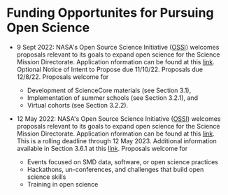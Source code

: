 # Funding Opportunites for Pursuing Open Science

- 9 Sept 2022: NASA's Open Source Science Initiative ([OSSI](https://science.nasa.gov/open-science-overview)) welcomes proposals relevant to its goals to expand open science for the Science Mission Directorate. Application nformation can be found at this [link](https://nspires.nasaprs.com/external/solicitations/summary.do?solId=%7bAB776446-03A8-4C24-845D-2E5A2ADA2D5A%7d&path=&method=init). Optional Notice of Intent to Propose due 11/10/22. Proposals due 12/8/22. Proposals welcome for
     - Development of ScienceCore materials (see Section 3.1),
     - Implementation of summer schools (see Section 3.2.1), and
     - Virtual cohorts (see Section 3.2.2).




- 12 May 2022: NASA's Open Source Science Initiative ([OSSI](https://science.nasa.gov/open-science-overview)) welcomes proposals relevant to its goals to expand open science for the Science Mission Directorate. Application nformation can be found at this [link](https://nspires.nasaprs.com/external/solicitations/summary.do?solId=%7bC669B5EF-ACBB-A0E4-B57D-06F31DEABDB5%7d&path=&method=init). This is a rolling deadline through 12 May 2023. Additional information available in Section 3.6.1 at this [link](https://nspires.nasaprs.com/external/viewrepositorydocument?cmdocumentid=860804&solicitationId=%7BC669B5EF-ACBB-A0E4-B57D-06F31DEABDB5%7D&viewSolicitationDocument=1). Proposals welcome for
     - Events focused on SMD data, software, or open science practices
     - Hackathons, un-conferences, and challenges that build open science skills
     - Training in open science

